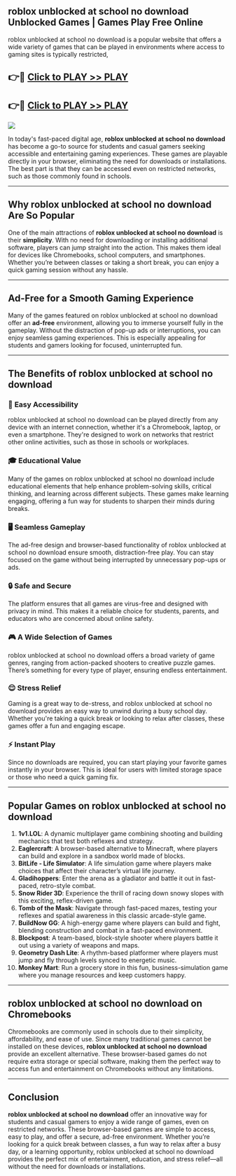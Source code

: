 ## roblox unblocked at school no download Unblocked Games | Games Play Free Online

roblox unblocked at school no download is a popular website that offers a wide variety of games that can be played in environments where access to gaming sites is typically restricted,


## 👉🔴 [Click to PLAY >> PLAY](http://freeplayer.one?title=roblox_unblocked_at_school_no_download&ref=19D)

## 👉🔴 [Click to PLAY >> PLAY](http://freeplayer.one?title=roblox_unblocked_at_school_no_download&ref=19D)


<a href="http://freeplayer.one?title=roblox_unblocked_at_school_no_download&ref=19D"><img src="https://clearcache.store/games.png"></a>

In today's fast-paced digital age, **roblox unblocked at school no download** has become a go-to source for students and casual gamers seeking accessible and entertaining gaming experiences. These games are playable directly in your browser, eliminating the need for downloads or installations. The best part is that they can be accessed even on restricted networks, such as those commonly found in schools.

---

## **Why roblox unblocked at school no download Are So Popular**

One of the main attractions of **roblox unblocked at school no download** is their **simplicity**. With no need for downloading or installing additional software, players can jump straight into the action. This makes them ideal for devices like Chromebooks, school computers, and smartphones. Whether you’re between classes or taking a short break, you can enjoy a quick gaming session without any hassle.

---

## **Ad-Free for a Smooth Gaming Experience**

Many of the games featured on roblox unblocked at school no download offer an **ad-free** environment, allowing you to immerse yourself fully in the gameplay. Without the distraction of pop-up ads or interruptions, you can enjoy seamless gaming experiences. This is especially appealing for students and gamers looking for focused, uninterrupted fun.

---

## **The Benefits of roblox unblocked at school no download**

### 🚪 **Easy Accessibility**
roblox unblocked at school no download can be played directly from any device with an internet connection, whether it's a Chromebook, laptop, or even a smartphone. They're designed to work on networks that restrict other online activities, such as those in schools or workplaces.

### 🎓 **Educational Value**
Many of the games on roblox unblocked at school no download include educational elements that help enhance problem-solving skills, critical thinking, and learning across different subjects. These games make learning engaging, offering a fun way for students to sharpen their minds during breaks.

### 🖥️ **Seamless Gameplay**
The ad-free design and browser-based functionality of roblox unblocked at school no download ensure smooth, distraction-free play. You can stay focused on the game without being interrupted by unnecessary pop-ups or ads.

### 🔒 **Safe and Secure**
The platform ensures that all games are virus-free and designed with privacy in mind. This makes it a reliable choice for students, parents, and educators who are concerned about online safety.

### 🎮 **A Wide Selection of Games**
roblox unblocked at school no download offers a broad variety of game genres, ranging from action-packed shooters to creative puzzle games. There’s something for every type of player, ensuring endless entertainment.

### 😌 **Stress Relief**
Gaming is a great way to de-stress, and roblox unblocked at school no download provides an easy way to unwind during a busy school day. Whether you're taking a quick break or looking to relax after classes, these games offer a fun and engaging escape.

### ⚡ **Instant Play**
Since no downloads are required, you can start playing your favorite games instantly in your browser. This is ideal for users with limited storage space or those who need a quick gaming fix.

---

## **Popular Games on roblox unblocked at school no download**

1. **1v1.LOL**: A dynamic multiplayer game combining shooting and building mechanics that test both reflexes and strategy.
2. **Eaglercraft**: A browser-based alternative to Minecraft, where players can build and explore in a sandbox world made of blocks.
3. **BitLife - Life Simulator**: A life simulation game where players make choices that affect their character’s virtual life journey.
4. **Gladihoppers**: Enter the arena as a gladiator and battle it out in fast-paced, retro-style combat.
5. **Snow Rider 3D**: Experience the thrill of racing down snowy slopes with this exciting, reflex-driven game.
6. **Tomb of the Mask**: Navigate through fast-paced mazes, testing your reflexes and spatial awareness in this classic arcade-style game.
7. **BuildNow GG**: A high-energy game where players can build and fight, blending construction and combat in a fast-paced environment.
8. **Blockpost**: A team-based, block-style shooter where players battle it out using a variety of weapons and maps.
9. **Geometry Dash Lite**: A rhythm-based platformer where players must jump and fly through levels synced to energetic music.
10. **Monkey Mart**: Run a grocery store in this fun, business-simulation game where you manage resources and keep customers happy.

---

## **roblox unblocked at school no download on Chromebooks**

Chromebooks are commonly used in schools due to their simplicity, affordability, and ease of use. Since many traditional games cannot be installed on these devices, **roblox unblocked at school no download** provide an excellent alternative. These browser-based games do not require extra storage or special software, making them the perfect way to access fun and entertainment on Chromebooks without any limitations.

---

## **Conclusion**

**roblox unblocked at school no download** offer an innovative way for students and casual gamers to enjoy a wide range of games, even on restricted networks. These browser-based games are simple to access, easy to play, and offer a secure, ad-free environment. Whether you’re looking for a quick break between classes, a fun way to relax after a busy day, or a learning opportunity, roblox unblocked at school no download provides the perfect mix of entertainment, education, and stress relief—all without the need for downloads or installations.